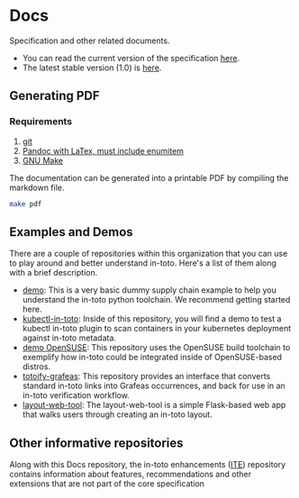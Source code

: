 # Docs
Specification and other related documents.

- You can read the current version of the specification [here](https://github.com/in-toto/docs/blob/master/in-toto-spec.md).
- The latest stable version (1.0) is [here](https://github.com/in-toto/docs/blob/v1.0/in-toto-spec.md).

## Generating PDF

### Requirements
1. [git](https://git-scm.com/ "git")
2. [Pandoc with LaTex, must include enumitem](https://pandoc.org/ "Pandoc")
3. [GNU Make](https://www.gnu.org/software/make/ "GNU Make")

The documentation can be generated into a printable PDF by compiling the
markdown file.

```bash
make pdf
```

## Examples and Demos

There are a couple of repositories within this organization that you can use to
play around and better understand in-toto. Here's a list of them along with a
brief description.

- [demo](https://github.com/in-toto/demo): This is a very basic dummy supply
  chain example to help you understand the in-toto python toolchain. We
  recommend getting started here.
- [kubectl-in-toto](https://github.com/in-toto/kubectl-in-toto): Inside of this
  repository, you will find a demo to test a kubectl in-toto plugin to scan
  containers in your kubernetes deployment against in-toto metadata.
- [demo OpenSUSE](https://github.com/in-toto/demo-opensuse): This repository
  uses the OpenSUSE build toolchain to exemplify how in-toto could be
  integrated inside of OpenSUSE-based distros.
- [totoify-grafeas](https://github.com/in-toto/totoify-grafeas): This repository
  provides an interface that converts standard in-toto links into Grafeas
  occurrences, and back for use in an in-toto verification workflow.
- [layout-web-tool](https://github.com/in-toto/layout-web-tool): The
  layout-web-tool is a simple Flask-based web app that walks users through
  creating an in-toto layout.

## Other informative repositories

Along with this Docs repository, the in-toto enhancements
([ITE](https://github.com/in-toto/ITE)) repository contains information about
features, recommendations and other extensions that are not part of the core
specification
